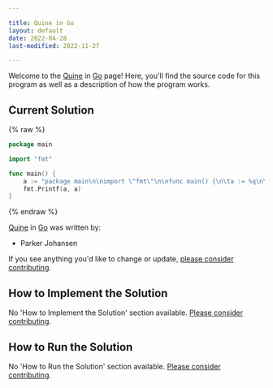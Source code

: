 ```yaml
---

title: Quine in Go
layout: default
date: 2022-04-28
last-modified: 2022-11-27

---
```


Welcome to the [Quine](https://sampleprograms.io/projects/quine) in [Go](https://sampleprograms.io/languages/go) page! Here, you'll find the source code for this program as well as a description of how the program works.

## Current Solution

{% raw %}

```go
package main

import "fmt"

func main() {
	a := "package main\n\nimport \"fmt\"\n\nfunc main() {\n\ta := %q\n\tfmt.Printf(a, a)\n}\n"
	fmt.Printf(a, a)
}
```

{% endraw %}

[Quine](https://sampleprograms.io/projects/quine) in [Go](https://sampleprograms.io/languages/go) was written by:

- Parker Johansen

If you see anything you'd like to change or update, [please consider contributing](https://github.com/TheRenegadeCoder/sample-programs).

## How to Implement the Solution

No 'How to Implement the Solution' section available. [Please consider contributing](https://github.com/TheRenegadeCoder/sample-programs-website).

## How to Run the Solution

No 'How to Run the Solution' section available. [Please consider contributing](https://github.com/TheRenegadeCoder/sample-programs-website).